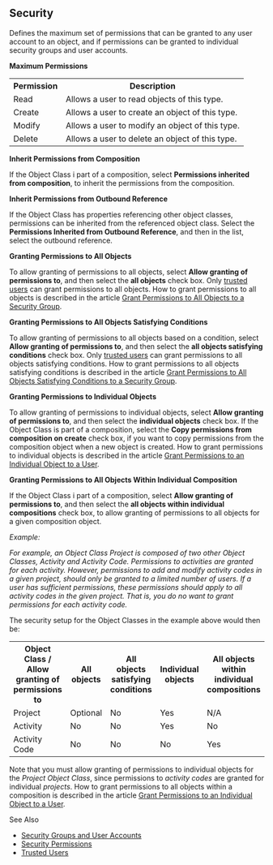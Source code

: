## Security

Defines the maximum set of permissions that can be granted to any user account to an object, and if permissions can be granted to individual security groups and user accounts.

**Maximum Permissions**

<table style="WIDTH: 100%">

<tbody>

<tr>

<th>Permission</th>

<th>Description</th>

</tr>

<tr>

<td>Read</td>

<td>Allows a user to read objects of this type.</td>

</tr>

<tr>

<td>Create</td>

<td>Allows a user to create an object of this type.</td>

</tr>

<tr>

<td>Modify</td>

<td>Allows a user to modify an object of this type.</td>

</tr>

<tr>

<td>Delete</td>

<td>Allows a user to delete an object of this type.</td>

</tr>

</tbody>

</table>

**Inherit Permissions from Composition**

If the Object Class i part of a composition, select **Permissions inherited from composition**, to inherit the permissions from the composition.

**Inherit Permissions from Outbound Reference**

If the Object Class has properties referencing other object classes, permissions can be inherited from the referenced object class. Select the **Permissions Inherited from Outbound Reference**, and then in the list, select the outbound reference.

**Granting Permissions to All Objects**

To allow granting of permissions to all objects, select **Allow granting of permissions to**, and then select the **all objects** check box. Only [trusted users](../../../security-and-privacy/trusted-users.md) can grant permissions to all objects. How to grant permissions to all objects is described in the article [Grant Permissions to All Objects to a Security Group](../../../security-and-privacy/security-permissions.md).

**Granting Permissions to All Objects Satisfying Conditions**

To allow granting of permissions to all objects based on a condition, select **Allow granting of permissions to**, and then select the **all objects satisfying conditions** check box. Only [trusted users](../../../security-and-privacy/trusted-users.md) can grant permissions to all objects satisfying conditions. How to grant permissions to all objects satisfying conditions is described in the article [Grant Permissions to All Objects Satisfying Conditions to a Security Group](../../../security-and-privacy/security-permissions.md).

**Granting Permissions to Individual Objects**

To allow granting of permissions to individual objects, select **Allow granting of permissions to**, and then select the **individual objects** check box. If the Object Class is part of a composition, select the **Copy permissions from composition on create** check box, if you want to copy permissions from the composition object when a new object is created. How to grant permissions to individual objects is described in the article [Grant Permissions to an Individual Object to a User](../../../security-and-privacy/security-permissions.md).

**Granting Permissions to All Objects Within Individual Composition**

If the Object Class i part of a composition, select **Allow granting of permissions to**, and then select the **all objects within individual compositions** check box, to allow granting of permissions to all objects for a given composition object.

*Example:*

*For example, an Object Class Project is composed of two other Object Classes, Activity and Activity Code. Permissions to activities are granted for each activity. However, permissions to add and modify activity codes in a given project, should only be granted to a limited number of users. If a user has sufficient permissions, these permissions should apply to all activity codes in the given project. That is, you do no want to grant permissions for each activity code.*

The security setup for the Object Classes in the example above would then be:

<table style="WIDTH: 100%">

<tbody>

<tr>

<th>Object Class / Allow granting of permissions to</th>

<th>All objects</th>

<th>All objects satisfying conditions</th>

<th>Individual objects</th>

<th>

All objects within individual compositions

</th>

</tr>

<tr>

<td>Project</td>

<td>Optional</td>

<td>No</td>

<td>Yes</td>

<td>N/A</td>

</tr>

<tr>

<td>Activity</td>

<td>No</td>

<td>No</td>

<td>Yes</td>

<td>No</td>

</tr>

<tr>

<td>Activity Code</td>

<td>No</td>

<td>No</td>

<td>No</td>

<td>Yes</td>

</tr>

</tbody>

</table>

Note that you must allow granting of permissions to individual objects for the *Project Object Class*, since permissions to *activity codes* are granted for individual *projects*. How to grant permissions to all objects within a composition is described in the article [Grant Permissions to an Individual Object to a User](../../../security-and-privacy/security-permissions.md).

See Also

*   [Security Groups and User Accounts](../../../security-and-privacy/security-groups-and-user-accounts.md)
*   [Security Permissions](../../../security-and-privacy/security-permissions.md)
*   [Trusted Users](../../../security-and-privacy/trusted-users.md)